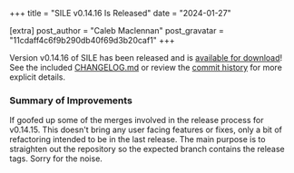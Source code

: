 +++
title = "SILE v0.14.16 Is Released"
date = "2024-01-27"

[extra]
post_author = "Caleb Maclennan"
post_gravatar = "11cdaff4c6f9b290db40f69d3b20caf1"
+++

Version v0.14.16 of SILE has been released and is [available for download][release]!
See the included [CHANGELOG.md][changelog] or review the [commit history][commits] for more explicit details.

### Summary of Improvements

If goofed up some of the merges involved in the release process for v0.14.15.
This doesn't bring any user facing features or fixes, only a bit of refactoring intended to be in the last release.
The main purpose is to straighten out the repository so the expected branch contains the release tags.
Sorry for the noise.

  [release]: https://github.com/sile-typesetter/sile/releases/tag/v0.14.16
  [changelog]: https://github.com/sile-typesetter/sile/blob/master/CHANGELOG.md
  [commits]: https://github.com/sile-typesetter/sile/compare/v0.14.15...v0.14.16
